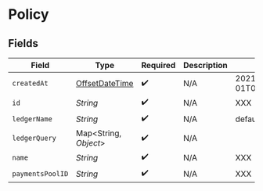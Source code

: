 # Policy


## Fields

| Field                                                                                     | Type                                                                                      | Required                                                                                  | Description                                                                               | Example                                                                                   |
| ----------------------------------------------------------------------------------------- | ----------------------------------------------------------------------------------------- | ----------------------------------------------------------------------------------------- | ----------------------------------------------------------------------------------------- | ----------------------------------------------------------------------------------------- |
| `createdAt`                                                                               | [OffsetDateTime](https://docs.oracle.com/javase/8/docs/api/java/time/OffsetDateTime.html) | :heavy_check_mark:                                                                        | N/A                                                                                       | 2021-01-01T00:00:00.000Z                                                                  |
| `id`                                                                                      | *String*                                                                                  | :heavy_check_mark:                                                                        | N/A                                                                                       | XXX                                                                                       |
| `ledgerName`                                                                              | *String*                                                                                  | :heavy_check_mark:                                                                        | N/A                                                                                       | default                                                                                   |
| `ledgerQuery`                                                                             | Map\<String, *Object*>                                                                    | :heavy_check_mark:                                                                        | N/A                                                                                       |                                                                                           |
| `name`                                                                                    | *String*                                                                                  | :heavy_check_mark:                                                                        | N/A                                                                                       | XXX                                                                                       |
| `paymentsPoolID`                                                                          | *String*                                                                                  | :heavy_check_mark:                                                                        | N/A                                                                                       | XXX                                                                                       |
